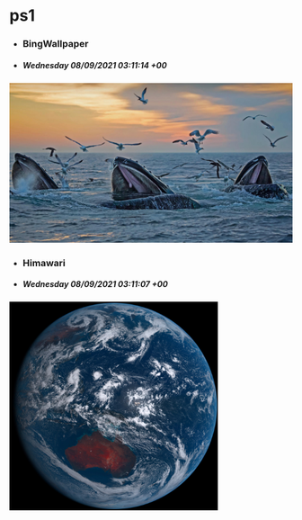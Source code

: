 # ps1

- ### BingWallpaper
- ##### Wednesday 08/09/2021 03:11:14 +00
<img src="BingWallpaper/latest.jpg" width="700" height="auto" title="👉  BingWallpaper  👈">


- ### Himawari 
- ##### Wednesday 08/09/2021 03:11:07 +00
<img src="Himawari/latest.jpg" width="auto" height="371" title="👉  Himawari  👈">






